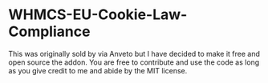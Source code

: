 # WHMCS-EU-Cookie-Law-Compliance
This was originally sold by via Anveto but I have decided to make it free and open source the addon. You are free to contribute and use the code as long as you give credit to me and abide by the MIT license.

